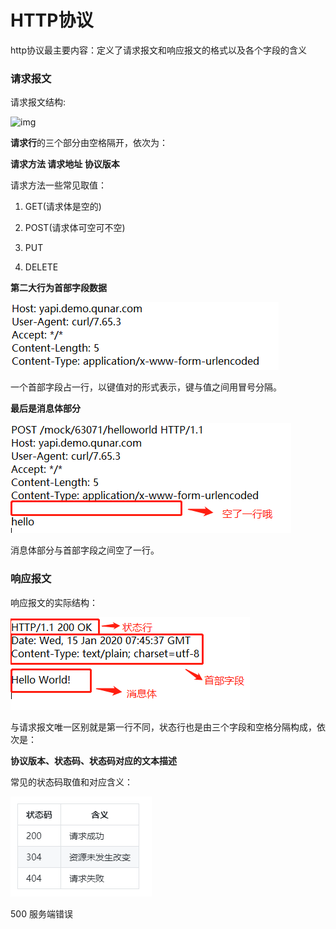 # HTTP协议

http协议最主要内容：定义了请求报文和响应报文的格式以及各个字段的含义

### 请求报文

请求报文结构:

![img](https://static.xhxly.cn/xly/20200502212338.png)

**请求行**的三个部分由空格隔开，依次为：

**请求方法 请求地址 协议版本**





请求方法一些常见取值：

1. GET(请求体是空的)

2. POST(请求体可空可不空)

3. PUT

4. DELETE

   

**第二大行为首部字段数据**

![20200502212402](../../前端图片/http协议/20200502212402.png)

一个首部字段占一行，以键值对的形式表示，键与值之间用冒号分隔。



**最后是消息体部分**

![20200502212420](../../前端图片/http协议/20200502212420.png)

消息体部分与首部字段之间空了一行。

### 响应报文

响应报文的实际结构：

![20200502212428](../../前端图片/http协议/20200502212428.png)

与请求报文唯一区别就是第一行不同，状态行也是由三个字段和空格分隔构成，依次是：

**协议版本、状态码、状态码对应的文本描述**



常见的状态码取值和对应含义：

![20200502212542](../../前端图片/http协议/20200502212542.png)

500 服务端错误
